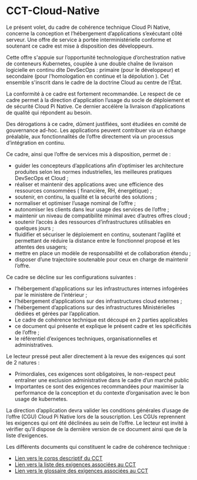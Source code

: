 # CCT-Cloud-Native

Le présent volet, du cadre de cohérence technique Cloud Pi Native, concerne la conception et l’hébergement d’applications s’exécutant côté serveur. Une offre de service à portée interministérielle conforme et soutenant ce cadre est mise à disposition des développeurs.

Cette offre s'appuie sur l’opportunité technologique d’orchestration native de conteneurs Kubernetes, couplée à une double chaîne de livraison logicielle en continu dite DevSecOps :  primaire (pour le développeur) et secondaire (pour l'homologation en continue et la dépolution ).
Cet ensemble s'inscrit dans le cadre de la doctrine Cloud au centre de l’État.

La conformité à ce cadre est fortement recommandée. Le respect de ce cadre permet à la direction d’application l’usage du socle de déploiement et de sécurité Cloud Pi Native. Ce dernier accélère la livraison d’applications de qualité qui répondent au besoin.

Des dérogations à ce cadre, dûment justifiées, sont étudiées en comité de gouvernance ad-hoc. Les applications peuvent contribuer via un échange préalable, aux fonctionnalités de l’offre directement via un processus d’intégration en continu.

Ce cadre, ainsi que l’offre de services mis à disposition, permet de :

- guider les concepteurs d’applications afin d’optimiser les architecture produites selon les normes industrielles, les meilleures pratiques DevSecOps et Cloud ;
- réaliser et maintenir des applications avec une efficience des ressources consommées ( financière, RH, énergétique) ;
- soutenir, en continu, la qualité et la sécurité des solutions ;
- normaliser et optimiser l’usage nominal de l’offre ;
- autonomiser les clients dans leur usage des services de l’offre ;
- maintenir un niveau de compatibilité minimal avec d’autres offres cloud ;
- soutenir l’accès à des ressources d’infrastructures utilisables en quelques jours ;
- fluidifier et sécuriser le déploiement en continu, soutenant l’agilité et permettant de réduire la distance entre le fonctionnel proposé et les attentes des usagers;
- mettre en place un modèle de responsabilité et de collaboration étendu ;
- disposer d’une trajectoire soutenable pour ceux en charge de maintenir l’offre.

Ce cadre se décline sur les configurations suivantes :

- l’hébergement d’applications sur les infrastructures internes infogérées par le ministère de l’intérieur ;
- l’hébergement d’applications sur des infrastructures cloud externes ;
- l’hébergement d’applications sur des infrastructures Ministérielles dédiées et gérées par l’application.
- Le cadre de cohérence technique est découpé en 2 parties applicables
- ce document qui présente et explique le présent cadre et les spécificités de l’offre ;
- le référentiel d’exigences techniques, organisationnelles et administratives.

Le lecteur pressé peut aller directement à la revue des exigences qui sont de 2 natures : 
- Primordiales, ces exigences sont obligatoires, le non-respect peut entraîner une exclusion administrative dans le cadre d’un marché public 
- Importantes ce sont des exigences recommandées pour maximiser la performance de la conception et du contexte d’organisation avec le bon usage de kubernetes.

La direction d’application devra valider les conditions générales d’usage de l’offre (CGU) Cloud Pi Native lors de la souscription. Les CGUs reprennent les exigences qui ont été déclinées au sein de l’offre. Le lecteur est invité à vérifier qu’il dispose de la dernière version de ce document ainsi que de la liste d’exigences.

Les  différents documents qui constituent le cadre de cohérence technique  :
- [Lien vers le corps descriptif du CCT ](https://github.com/dnum-mi/CCT-Cloud-Native/blob/main/cct-cloud-native.md)
- [Lien vers la liste des exigences associées au CCT ](https://github.com/dnum-mi/CCT-Cloud-Native/blob/main/cct-exigences.md)
- [Lien vers le glossaire des exigences associées au CCT ](https://github.com/dnum-mi/CCT-Cloud-Native/blob/main/cct-glossaire.md)
